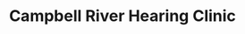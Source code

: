 ---
title: "Campbell River Hearing Clinic"
url: /campbell-river/campbell-river-hearing-clinic/
shop: hearing aids
---